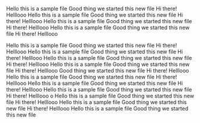 Hello this is a sample file
Good thing we started this new file
Hi there!
Helllooo
Hello this is a sample file
Good thing we started this new file
Hi there!
Helllooo
Hello this is a sample file
Good thing we started this new file
Hi there!
Helllooo
Hello this is a sample file
Good thing we started this new file
Hi there!
Helllooo

Hello this is a sample file
Good thing we started this new file
Hi there!
Helllooo
Hello this is a sample file
Good thing we started this new file
Hi there!
Helllooo
Hello this is a sample file
Good thing we started this new file
Hi there!
Helllooo
Hello this is a sample file
Good thing we started this new file
Hi there!
Helllooo
Good thing we started this new file
Hi there!
Helllooo
Hello this is a sample file
Good thing we started this new file
Hi there!
Helllooo
Hello this is a sample file
Good thing we started this new file
Hi there!
Helllooo
Hello this is a sample file
Good thing we started this new file
Hi there!
Helllooo
o
Hello this is a sample file
Good thing we started this new file
Hi there!
Helllooo
Hello this is a sample file
Good thing we started this new file
Hi there!
Helllooo
Hello this is a sample file
Good thing we started this new file
